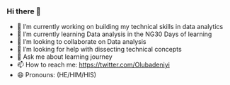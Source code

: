 ### Hi there 👋




- 🔭 I’m currently working on building my technical skills in data analytics
- 🌱 I’m currently learning Data analysis in the NG30 Days of learning
- 👯 I’m looking to collaborate on Data analysis
- 🤔 I’m looking for help with dissecting technical concepts
- 💬 Ask me about learning journey
- 📫 How to reach me: https://twitter.com/Olubadeniyi
- 😄 Pronouns: (HE/HIM/HIS)


